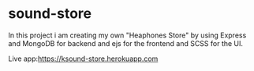 # sound-store

In this project i am creating my own "Heaphones Store" by using Express and MongoDB for backend and ejs for the frontend and SCSS for the UI.

Live app:https://ksound-store.herokuapp.com


